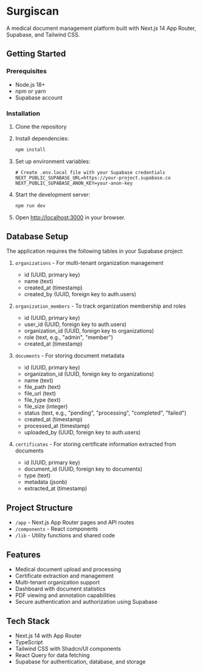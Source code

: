# Surgiscan

A medical document management platform built with Next.js 14 App Router, Supabase, and Tailwind CSS.

## Getting Started

### Prerequisites

- Node.js 18+
- npm or yarn
- Supabase account

### Installation

1. Clone the repository
2. Install dependencies:
   ```bash
   npm install
   ```
3. Set up environment variables:
   ```
   # Create .env.local file with your Supabase credentials
   NEXT_PUBLIC_SUPABASE_URL=https://your-project.supabase.co
   NEXT_PUBLIC_SUPABASE_ANON_KEY=your-anon-key
   ```

4. Start the development server:
   ```bash
   npm run dev
   ```

5. Open [http://localhost:3000](http://localhost:3000) in your browser.

## Database Setup

The application requires the following tables in your Supabase project:

1. `organizations` - For multi-tenant organization management
   - id (UUID, primary key)
   - name (text)
   - created_at (timestamp)
   - created_by (UUID, foreign key to auth.users)

2. `organization_members` - To track organization membership and roles
   - id (UUID, primary key)
   - user_id (UUID, foreign key to auth.users)
   - organization_id (UUID, foreign key to organizations)
   - role (text, e.g., "admin", "member")
   - created_at (timestamp)

3. `documents` - For storing document metadata
   - id (UUID, primary key)
   - organization_id (UUID, foreign key to organizations)
   - name (text)
   - file_path (text)
   - file_url (text)
   - file_type (text)
   - file_size (integer)
   - status (text, e.g., "pending", "processing", "completed", "failed")
   - created_at (timestamp)
   - processed_at (timestamp)
   - uploaded_by (UUID, foreign key to auth.users)

4. `certificates` - For storing certificate information extracted from documents
   - id (UUID, primary key)
   - document_id (UUID, foreign key to documents)
   - type (text)
   - metadata (jsonb)
   - extracted_at (timestamp)

## Project Structure

- `/app` - Next.js App Router pages and API routes
- `/components` - React components
- `/lib` - Utility functions and shared code

## Features

- Medical document upload and processing
- Certificate extraction and management
- Multi-tenant organization support
- Dashboard with document statistics
- PDF viewing and annotation capabilities
- Secure authentication and authorization using Supabase

## Tech Stack

- Next.js 14 with App Router
- TypeScript
- Tailwind CSS with Shadcn/UI components
- React Query for data fetching
- Supabase for authentication, database, and storage